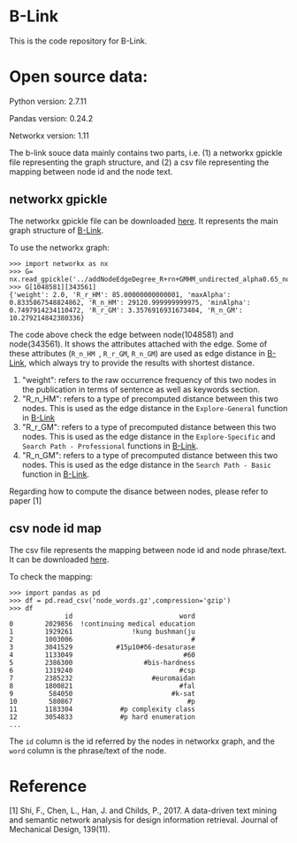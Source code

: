 # B-Link
This is the code repository for B-Link. 

# Open source data:

Python version: 2.7.11

Pandas version: 0.24.2

Networkx version: 1.11

The b-link souce data mainly contains two parts, i.e. (1) a networkx gpickle file representing the graph structure, and (2) a csv file representing the mapping between 
node id and the node text.

## networkx gpickle
The networkx gpickle file can be downloaded [here](https://b-link.s3.eu-west-2.amazonaws.com/addNodeEdgeDegree_R%2Brn%2BGMHM_undirected_alpha0.65_nodeD1.0_total_v3_csvneo4j.gpickle). It represents the main graph structure of [B-Link](http://www.b-link.uk/).

To use the networkx graph:
```
>>> import networkx as nx
>>> G= nx.read_gpickle('../addNodeEdgeDegree_R+rn+GMHM_undirected_alpha0.65_nodeD1.0_total_v3_csvneo4j.gpickle')
>>> G[1048581][343561]
{'weight': 2.0, 'R_r_HM': 85.00000000000001, 'maxAlpha': 0.8335867548824862, 'R_n_HM': 29120.999999999975, 'minAlpha': 0.7497914234110472, 'R_r_GM': 3.3576916931673404, 'R_n_GM': 10.279214842380336}
```

The code above check the edge between node(1048581) and node(343561). It shows the attributes attached with the edge. Some of these attributes (`R_n_HM
`, `R_r_GM`, `R_n_GM`) are used as edge distance in [B-Link](http://www.b-link.uk/), which always try to provide the results with shortest distance.
 1. "weight": refers to the raw occurrence frequency of this two nodes in the publication in terms of sentence as well as keywords section.
 2. "R_n_HM": refers to a type of precomputed distance between this two nodes. This is used as the edge distance in the `Explore-General` function in [B-Link](http://www.b-link.uk/)
 3. "R_r_GM": refers to a type of precomputed distance between this two nodes. This is used as the edge distance in the `Explore-Specific` and `Search Path - Professional` functions in [B-Link](http://www.b-link.uk/).
 4. "R_n_GM": refers to a type of precomputed distance between this two nodes. This is used as the edge distance in the `Search Path - Basic` function in [B-Link](http://www.b-link.uk/).

Regarding how to compute the disance between nodes, please refer to paper [1]

## csv node id map
The csv file represents the mapping between node id and node phrase/text. It can be downloaded [here](https://b-link.s3.eu-west-2.amazonaws.com/node_words.gz).

To check the mapping:
```
>>> import pandas as pd
>>> df = pd.read_csv('node_words.gz',compression='gzip')
>>> df
              id                           word
0        2029856  !continuing medical education
1        1929261               !kung bushman(ju
2        1003006                              #
3        3041529           #15μ10#δ6-desaturase
4        1133049                            #60
5        2386300                  #bis-hardness
6        1319240                           #csp
7        2385232                    #euromaidan
8        1800821                           #fal
9         584050                         #k-sat
10        580867                             #p
11       1183304            #p complexity class
12       3054833            #p hard enumeration
...
```

The `id` column is the id referred by the nodes in networkx graph, and the `word` column is the phrase/text of the node.

# Reference
[1] Shi, F., Chen, L., Han, J. and Childs, P., 2017. A data-driven text mining and semantic network analysis for design information retrieval. Journal of Mechanical Design, 139(11).

